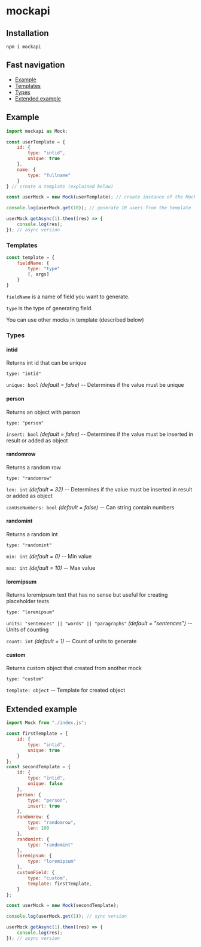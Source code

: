 # mockapi
## Installation

```
npm i mockapi
```
## Fast navigation
- [Example](#example)
- [Templates](#templates)
- [Types](#types)
- [Extended example](#extended-example)


## Example
```js
import mockapi as Mock;

const userTemplate = {
    id: {
        type: "intid",
        unique: true
    },
    name: {
        type: "fullname"
    }
} // create a template (explained below)

const userMock = new Mock(userTemplate); // create instance of the Mock from the template

console.log(userMock.get(10)); // generate 10 users from the template

userMock.getAsync(1).then((res) => {
	console.log(res);
}); // async version
```

### Templates 

```js
const template = {
    fieldName: {
        type: "type"
        [, args]
    }
}
```
`fieldName` is a name of field you want to generate.

`type` is the type of generating field.

You can use other mocks in template (described below)


### Types
#### intid
Returns int id that can be unique

`type: "intid"` 

`unique: bool` _(default = false)_ -- Determines if the value must be unique
#### person
Returns an object with person

`type: "person"` 

`insert: bool` _(default = false)_ -- Determines if the value must be inserted in result or added as object  
#### randomrow
Returns a random row

`type: "randomrow"` 

`len: int` _(default = 32)_ -- Determines if the value must be inserted in result or added as object  

`canUseNumbers: bool` _(default = false)_ -- Can string contain numbers  
#### randomint
Returns a random int

`type: "randomint"` 

`min: int` _(default = 0)_ -- Min value

`max: int` _(default = 10)_ -- Max value
#### loremipsum
Returns loremipsum text that has no sense but useful for creating placeholder texts

`type: "loremipsum"` 

`units: "sentences" || "words" || "paragraphs"` _(default = "sentences")_ -- Units of counting

`count: int` _(default = 1)_ -- Count of units to generate
#### custom
Returns custom object that created from another mock

`type: "custom"`

`template: object` -- Template for created object 


## Extended example 
```js
import Mock from "./index.js";

const firstTemplate = {
	id: {
		type: "intid",
		unique: true
	}
};
const secondTemplate = {
	id: {
		type: "intid",
		unique: false
	},
	person: {
		type: "person",
		insert: true
	},
	randomrow: {
		type: "randomrow",
		len: 100
	},
	randomint: {
		type: "randomint"
	},
	loremipsum: {
		type: "loremipsum"
	},
	customField: {
		type: "custom",
		template: firstTemplate,
	}
};

const userMock = new Mock(secondTemplate);

console.log(userMock.get(1)); // sync version

userMock.getAsync(1).then((res) => {
	console.log(res);
}); // async version
```